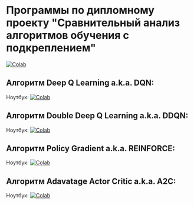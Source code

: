 # Программы по дипломному проекту "Сравнительный анализ алгоритмов обучения с подкреплением"

[![Colab](https://colab.research.google.com/assets/colab-badge.svg)](https://colab.research.google.com/github/boangri/uai-thesis-notebooks/blob/master/notebooks/Index.ipynb)

## Алгоритм Deep Q Learning a.k.a. DQN:
Ноутбук: [![Colab](https://colab.research.google.com/assets/colab-badge.svg)](https://colab.research.google.com/drive/1Spo6XhImQADIDNbvVpzxbj9IM5OdPybl?usp=sharing)

## Алгоритм Double Deep Q Learning a.k.a. DDQN:
Ноутбук: [![Colab](https://colab.research.google.com/assets/colab-badge.svg)](https://colab.research.google.com/drive/1buQpJeGI9teSL4TOxPLf1PzJBZQpLMEH?usp=sharing)

## Алгоритм Policy Gradient a.k.a. REINFORCE:
Ноутбук: [![Colab](https://colab.research.google.com/assets/colab-badge.svg)](https://colab.research.google.com/drive/1V1qQBOZwszLzSh8o0hquKhKUi3bBvwUz?usp=sharing)

## Алгоритм Adavatage Actor Critic a.k.a. A2C:
Ноутбук: [![Colab](https://colab.research.google.com/assets/colab-badge.svg)](https://colab.research.google.com/drive/1fB4bDifIraJu4_v713qdVxY2EsVqvNxN?usp=sharing)

